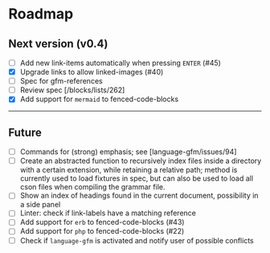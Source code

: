 # Roadmap

## Next version (v0.4)

- [ ] Add new link-items automatically when pressing `ENTER` (#45)
- [x] Upgrade links to allow linked-images (#40)
- [ ] Spec for gfm-references
- [ ] Review spec [/blocks/lists/262]
- [x] Add support for `mermaid` to fenced-code-blocks

---

## Future

- [ ] Commands for (strong) emphasis; see [language-gfm/issues/94]
- [ ] Create an abstracted function to recursively index files inside a directory with a certain extension, while retaining a relative path; method is currently used to load fixtures in spec, but can also be used to load all cson files when compiling the grammar file.
- [ ] Show an index of headings found in the current document, possibility in a side panel
- [ ] Linter: check if link-labels have a matching reference
- [ ] Add support for `erb` to fenced-code-blocks (#43)
- [ ] Add support for `php` to fenced-code-blocks (#22)
- [ ] Check if `language-gfm` is activated and notify user of possible conflicts
